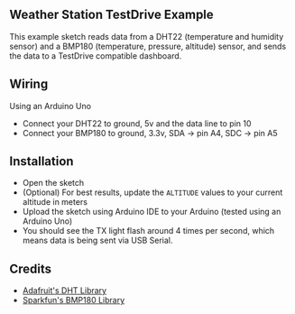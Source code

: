 ## Weather Station TestDrive Example

This example sketch reads data from a DHT22 (temperature and humidity sensor) and a BMP180 (temperature, pressure, altitude) sensor, and sends the data to a TestDrive compatible dashboard.

## Wiring
Using an Arduino Uno

* Connect your DHT22 to ground, 5v and the data line to pin 10
* Connect your BMP180 to ground, 3.3v, SDA -> pin A4, SDC -> pin A5

## Installation
* Open the sketch
* (Optional) For best results, update the `ALTITUDE` values to your current altitude in meters
* Upload the sketch using Arduino IDE to your Arduino (tested using an Arduino Uno)
* You should see the TX light flash around 4 times per second, which means data is being sent via USB Serial.

## Credits
* [Adafruit's DHT Library](https://github.com/adafruit/DHT-sensor-library)
* [Sparkfun's BMP180 Library](https://github.com/sparkfun/BMP180_Breakout)